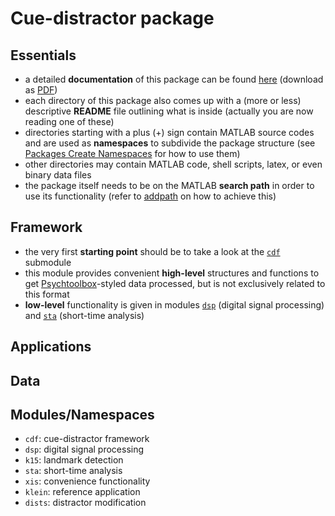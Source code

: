 Cue-distractor package
======================

Essentials
----------

- a detailed **documentation** of this package can be found [here](https://github.com/murtex/cdp/blob/master/doc/cdp.pdf "package documentation") (download as [PDF](https://github.com/murtex/cdp/raw/master/doc/cdp.pdf "package documentation"))
- each directory of this package also comes up with a (more or less) descriptive **README** file outlining what is inside (actually you are now reading one of these)
- directories starting with a plus (+) sign contain MATLAB source codes and are used as **namespaces** to subdivide the package structure (see [Packages Create Namespaces](https://www.mathworks.com/help/matlab/matlab_oop/scoping-classes-with-packages.html "MATLAB documentation") for how to use them)
- other directories may contain MATLAB code, shell scripts, latex, or even binary data files
- the package itself needs to be on the MATLAB **search path** in order to use its functionality (refer to [addpath](https://www.mathworks.com/help/matlab/ref/addpath.html "MATLAB documentation") on how to achieve this)

Framework
---------

- the very first **starting point** should be to take a look at the [`cdf`](https://github.com/murtex/cdp/tree/master/%2Bcdf "cdf") submodule
- this module provides convenient **high-level** structures and functions to get [Psychtoolbox](http://psychtoolbox.org/ "Psychtoolbox")-styled data processed, but is not exclusively related to this format
- **low-level** functionality is given in modules [`dsp`](https://github.com/murtex/cdp/tree/master/%2Bdsp "dsp") (digital signal processing) and [`sta`](https://github.com/murtex/cdp/tree/master/%2Bsta "sta") (short-time analysis)

Applications
------------

Data
----

Modules/Namespaces
------------------

- `cdf`: cue-distractor framework
- `dsp`: digital signal processing
- `k15`: landmark detection
- `sta`: short-time analysis
- `xis`: convenience functionality
- `klein`: reference application
- `dists`: distractor modification

